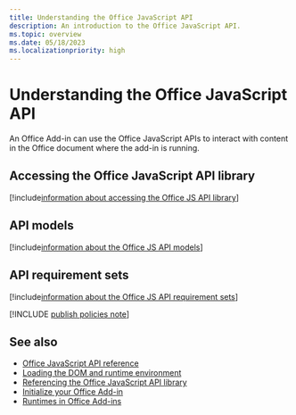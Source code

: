 ```yaml
---
title: Understanding the Office JavaScript API
description: An introduction to the Office JavaScript API.
ms.topic: overview
ms.date: 05/18/2023
ms.localizationpriority: high
---
```


# Understanding the Office JavaScript API

An Office Add-in can use the Office JavaScript APIs to interact with content in the Office document where the add-in is running.

## Accessing the Office JavaScript API library

[!include[information about accessing the Office JS API library](../includes/office-js-access-library.md)]

## API models

[!include[information about the Office JS API models](../includes/office-js-api-models.md)]

## API requirement sets

[!include[information about the Office JS API requirement sets](../includes/office-js-requirement-sets.md)]

[!INCLUDE [publish policies note](../includes/note-publish-policies.md)]

## See also

- [Office JavaScript API reference](../reference/javascript-api-for-office.md)
- [Loading the DOM and runtime environment](loading-the-dom-and-runtime-environment.md)
- [Referencing the Office JavaScript API library](referencing-the-javascript-api-for-office-library-from-its-cdn.md)
- [Initialize your Office Add-in](initialize-add-in.md)
- [Runtimes in Office Add-ins](../testing/runtimes.md)
